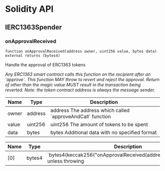 # Solidity API

## IERC1363Spender

### onApprovalReceived

```solidity
function onApprovalReceived(address owner, uint256 value, bytes data) external returns (bytes4)
```

Handle the approval of ERC1363 tokens

_Any ERC1363 smart contract calls this function on the recipient
after an &#x60;approve&#x60;. This function MAY throw to revert and reject the
approval. Return of other than the magic value MUST result in the
transaction being reverted.
Note: the token contract address is always the message sender._

| Name | Type | Description |
| ---- | ---- | ----------- |
| owner | address | address The address which called &#x60;approveAndCall&#x60; function |
| value | uint256 | uint256 The amount of tokens to be spent |
| data | bytes | bytes Additional data with no specified format |

| Name | Type | Description |
| ---- | ---- | ----------- |
| [0] | bytes4 | &#x60;bytes4(keccak256(&quot;onApprovalReceived(address,uint256,bytes)&quot;))&#x60;  unless throwing |

